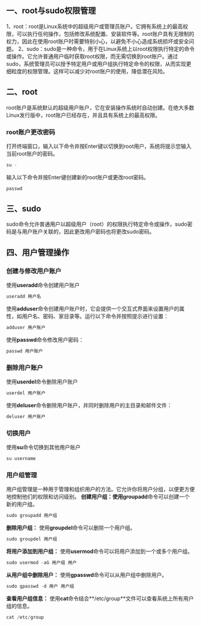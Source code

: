## 一、root与sudo权限管理
1、root：root是Linux系统中的超级用户或管理员账户。它拥有系统上的最高权限，可以执行任何操作，包括修改系统配置、安装软件等。root账户具有无限制的权力，因此在使用root账户时需要特别小心，以避免不小心造成系统损坏或安全问题。
2、sudo：sudo是一种命令，用于在Linux系统上以root权限执行特定的命令或操作。它允许普通用户临时获取root权限，而无需切换到root账户。通过sudo，系统管理员可以授予特定用户或用户组执行特定命令的权限，从而实现更细粒度的权限管理。这样可以减少对root账户的使用，降低潜在风险。
## 二、root
root账户是系统默认的超级用户账户，它在安装操作系统时自动创建。在绝大多数Linux发行版中，root账户已经存在，并且具有系统上的最高权限。
### root账户更改密码
打开终端窗口，输入以下命令并按Enter键以切换到root用户，系统将提示您输入当前root账户的密码。
```java
su -
```
输入以下命令并按Enter键创建新的root账户或更改root密码。
```java
passwd
```
## 三、sudo
sudo命令允许普通用户以超级用户（root）的权限执行特定命令或操作，sudo密码是与用户账户关联的，因此更改用户密码也将更改sudo密码。
## 四、用户管理操作
### 创建与修改用户账户
使用**useradd**命令创建用户账户
```java
useradd 用户名
```
使用**adduser**命令创建用户账户时，它会提供一个交互式界面来设置用户的属性，如用户名、密码、家目录等。运行以下命令并按照提示进行设置：
```java
adduser 用户账户
```
使用**passwd**命令修改用户密码：
```java
passwd 用户账户
```
### 删除用户账户
使用**userdel**命令删除用户账户
```java
userdel 用户账户
```
使用**deluser**命令删除用户账户，并同时删除用户的主目录和邮件文件：
```java
deluser 用户账户
```
### 切换用户
使用**su**命令切换到其他用户账户
```java
su username
```
### 用户组管理
用户组管理是一种用于管理和组织用户的方法。它允许你将用户分组，以便更方便地控制他们的权限和访问级别。
**创建用户组：**使用**groupadd**命令可以创建一个新的用户组。
```java
sudo groupadd 用户组
```
**删除用户组：** 使用**groupdel**命令可以删除一个用户组。
```java
sudo groupdel 用户组
```
**将用户添加到用户组：** 使用**usermod**命令可以将用户添加到一个或多个用户组。
```java
sudo usermod -aG 用户组 用户
```
**从用户组中删除用户：** 使用**gpasswd**命令可以从用户组中删除用户。
```java
sudo gpasswd -d 用户 用户组
```
**查看用户组信息：** 使用**cat**命令结合**/etc/group**文件可以查看系统上所有用户组的信息。
```java
cat /etc/group
```
